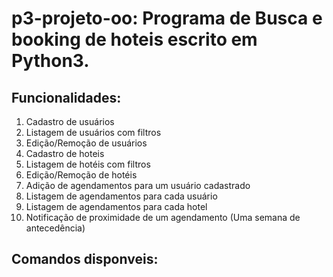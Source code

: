 # p3-projeto-oo: Programa de Busca e booking de hoteis escrito em Python3.

## Funcionalidades:
 1.  Cadastro de usuários
 2.  Listagem de usuários com filtros
 3.  Edição/Remoção de usuários
 4.  Cadastro de hoteis
 5.  Listagem de hotéis com filtros
 6.  Edição/Remoção de hotéis
 7.  Adição de agendamentos para um usuário cadastrado
 8.  Listagem de agendamentos para cada usuário
 9.  Listagem de agendamentos para cada hotel
 10. Notificação de proximidade de um agendamento (Uma semana de antecedência)
 
## Comandos disponveis:
